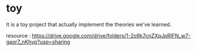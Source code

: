 # toy
It is a toy project that actually implement the theories we've learned.
<p>resource : <A href="https://drive.google.com/drive/folders/1-2o9k7cnZXpJpRIFN_w7-gaor7_nKhvp?usp=sharing">
https://drive.google.com/drive/folders/1-2o9k7cnZXpJpRIFN_w7-gaor7_nKhvp?usp=sharing </A> </p>
